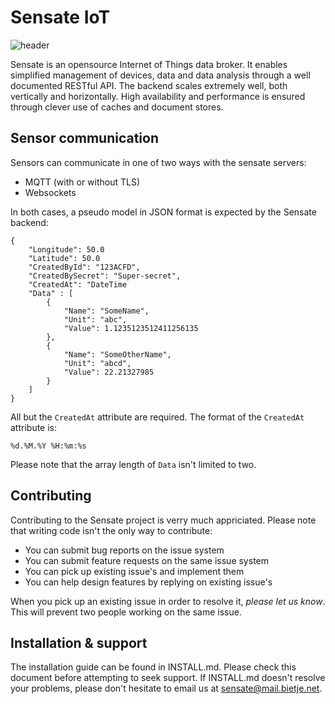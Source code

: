 ﻿# Sensate IoT

![header]

Sensate is an opensource Internet of Things data broker. It enables simplified management
of devices, data and data analysis through a well documented RESTful API. The backend scales extremely
well, both vertically and horizontally. High availability and performance is ensured through
clever use of caches and document stores.

[header]: https://sensate.bietje.net/assets/images/sensate-usage.png "Sensate IoT"

## Sensor communication

Sensors can communicate in one of two ways with the sensate servers:

* MQTT (with or without TLS)
* Websockets

In both cases, a pseudo model in JSON format is expected by the Sensate backend:

    {
        "Longitude": 50.0
        "Latitude": 50.0
        "CreatedById": "123ACFD",
        "CreatedBySecret": "Super-secret",
        "CreatedAt": "DateTime
        "Data" : [
            {
                "Name": "SomeName",
                "Unit": "abc",
                "Value": 1.1235123512411256135
            },
            {
                "Name": "SomeOtherName",
                "Unit": "abcd",
                "Value": 22.21327985
            }
        ]
    }

All but the `CreatedAt` attribute are required. The format of the `CreatedAt` attribute is:

    %d.%M.%Y %H:%m:%s

Please note that the array length of ```Data``` isn't limited to two.

## Contributing

Contributing to the Sensate project is verry much appriciated. Please note that writing code isn't the
only way to contribute:

* You can submit bug reports on the issue system
* You can submit feature requests on the same issue system
* You can pick up existing issue's and implement them
* You can help design features by replying on existing issue's

When you pick up an existing issue in order to resolve it, *please let us know*. This will
prevent two people working on the same issue.

## Installation & support

The installation guide can be found in INSTALL.md. Please check this document
before attempting to seek support. If INSTALL.md doesn't resolve your problems, please
don't hesitate to email us at sensate@mail.bietje.net.
